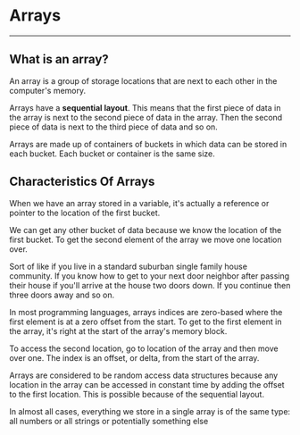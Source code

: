 # Arrays

-----

## What is an array?

An array is a group of storage locations that are next to each other in the computer's memory.

Arrays have a **sequential layout**. This means that the first piece of data in the array is next to the second piece of data in the array. Then the second piece of data is next to the third piece of data and so on.

Arrays are made up of containers of buckets in which data can be stored in each bucket. Each bucket or container is the same size.

## Characteristics Of Arrays

When we have an array stored in a variable, it's actually a reference or pointer to the location of the first bucket.

We can get any other bucket of data because we know the location of the first bucket. To get the second element of the array we move one location over. 

Sort of like if you live in a standard suburban single family house community. If you know how to get to your next door neighbor after passing their house if you'll arrive at the house two doors down. If you continue then three doors away and so on.

In most programming languages, arrays indices are zero-based where the first element is at a zero offset from the start. To get to the first element in the array, it's right at the start of the array's memory block. 

To access the second location, go to location of the array and then move over one. The index is an offset, or delta, from the start of the array. 

Arrays are considered to be random access data structures because any location in the array can be accessed in constant time by adding the offset to the first location. This is possible because of the sequential layout.

In almost all cases, everything we store in a single array is of the same type: all numbers or all strings or potentially something else
